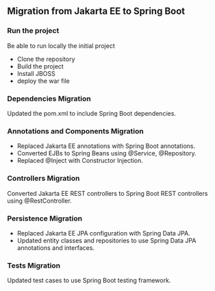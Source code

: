## Migration from Jakarta EE to Spring Boot
### Run the project
Be able to run locally the initial project
   + Clone the repository
   + Build the project
   + Install JBOSS 
   + deploy the war file

### Dependencies Migration
Updated the pom.xml to include Spring Boot dependencies.

### Annotations and Components Migration
   - Replaced Jakarta EE annotations with Spring Boot annotations.
   - Converted EJBs to Spring Beans using @Service, @Repository.
   - Replaced @Inject with Constructor Injection.

### Controllers Migration

 Converted Jakarta EE REST controllers to Spring Boot REST controllers using @RestController.

### Persistence Migration  
   - Replaced Jakarta EE JPA configuration with Spring Data JPA.
   - Updated entity classes and repositories to use Spring Data JPA annotations and interfaces.
### Tests Migration
    
Updated test cases to use Spring Boot testing framework.